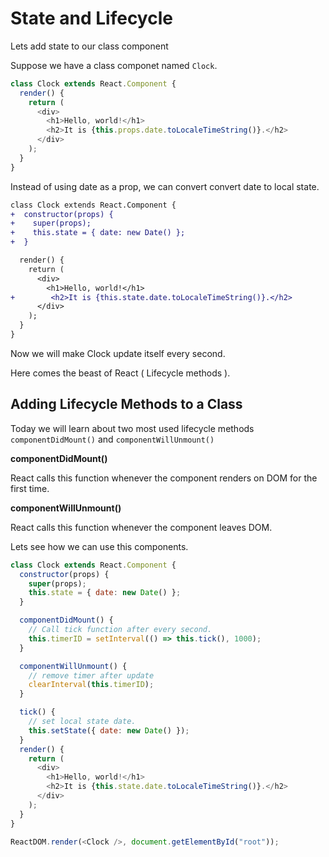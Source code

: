 # State and Lifecycle

Lets add state to our class component

Suppose we have a class componet named `Clock`.

```js
class Clock extends React.Component {
  render() {
    return (
      <div>
        <h1>Hello, world!</h1>
        <h2>It is {this.props.date.toLocaleTimeString()}.</h2>
      </div>
    );
  }
}
```

Instead of using date as a prop, we can convert convert date to local state.

```diff
class Clock extends React.Component {
+  constructor(props) {
+    super(props);
+    this.state = { date: new Date() };
+  }

  render() {
    return (
      <div>
        <h1>Hello, world!</h1>
+        <h2>It is {this.state.date.toLocaleTimeString()}.</h2>
      </div>
    );
  }
}
```

Now we will make Clock update itself every second.

Here comes the beast of React ( Lifecycle methods ).

## Adding Lifecycle Methods to a Class

Today we will learn about two most used lifecycle methods `componentDidMount()` and `componentWillUnmount()`

**componentDidMount()**

React calls this function whenever the component renders on DOM for the first time.

**componentWillUnmount()**

React calls this function whenever the component leaves DOM.

Lets see how we can use this components.

```js
class Clock extends React.Component {
  constructor(props) {
    super(props);
    this.state = { date: new Date() };
  }

  componentDidMount() {
    // Call tick function after every second.
    this.timerID = setInterval(() => this.tick(), 1000);
  }

  componentWillUnmount() {
    // remove timer after update
    clearInterval(this.timerID);
  }

  tick() {
    // set local state date.
    this.setState({ date: new Date() });
  }
  render() {
    return (
      <div>
        <h1>Hello, world!</h1>
        <h2>It is {this.state.date.toLocaleTimeString()}.</h2>
      </div>
    );
  }
}

ReactDOM.render(<Clock />, document.getElementById("root"));
```
